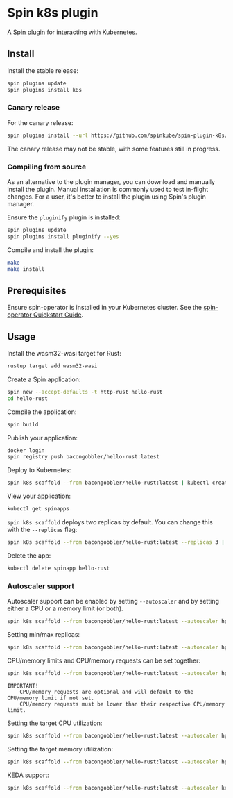 # Spin k8s plugin

A [Spin plugin](https://github.com/fermyon/spin-plugins) for interacting with Kubernetes.

## Install

Install the stable release:

```sh
spin plugins update
spin plugins install k8s
```

### Canary release

For the canary release:

```sh
spin plugins install --url https://github.com/spinkube/spin-plugin-k8s/releases/download/canary/k8s.json
```

The canary release may not be stable, with some features still in progress.

### Compiling from source

As an alternative to the plugin manager, you can download and manually install the plugin. Manual installation is
commonly used to test in-flight changes. For a user, it's better to install the plugin using Spin's plugin manager.

Ensure the `pluginify` plugin is installed:

```sh
spin plugins update
spin plugins install pluginify --yes
```

Compile and install the plugin:

```sh
make
make install
```

## Prerequisites

Ensure spin-operator is installed in your Kubernetes cluster. See the [spin-operator Quickstart
Guide](https://github.com/spinkube/spin-operator/blob/main/documentation/content/quickstart.md).

## Usage

Install the wasm32-wasi target for Rust:

```sh
rustup target add wasm32-wasi
```

Create a Spin application:

```sh
spin new --accept-defaults -t http-rust hello-rust
cd hello-rust
```

Compile the application:

```sh
spin build
```

Publish your application:

```sh
docker login
spin registry push bacongobbler/hello-rust:latest
```

Deploy to Kubernetes:

```sh
spin k8s scaffold --from bacongobbler/hello-rust:latest | kubectl create -f -
```

View your application:

```sh
kubectl get spinapps
```

`spin k8s scaffold` deploys two replicas by default. You can change this with the `--replicas` flag:

```sh
spin k8s scaffold --from bacongobbler/hello-rust:latest --replicas 3 | kubectl apply -f -
```

Delete the app:

```sh
kubectl delete spinapp hello-rust
```

### Autoscaler support

Autoscaler support can be enabled by setting `--autoscaler` and by setting either a CPU or a memory limit (or both).

```sh
spin k8s scaffold --from bacongobbler/hello-rust:latest --autoscaler hpa --cpu-limit 100m --memory-limit 128Mi
```

Setting min/max replicas:

```sh
spin k8s scaffold --from bacongobbler/hello-rust:latest --autoscaler hpa --cpu-limit 100m --memory-limit 128Mi --min-replicas 1 --max-replicas 10
```

CPU/memory limits and CPU/memory requests can be set together:

```sh
spin k8s scaffold --from bacongobbler/hello-rust:latest --autoscaler hpa --cpu-limit 100m --memory-limit 128Mi --cpu-request 50m --memory-request 64Mi
```

```text
IMPORTANT!
    CPU/memory requests are optional and will default to the CPU/memory limit if not set.
    CPU/memory requests must be lower than their respective CPU/memory limit.
```

Setting the target CPU utilization:

```sh
spin k8s scaffold --from bacongobbler/hello-rust:latest --autoscaler hpa --cpu-limit 100m --memory-limit 128Mi --autoscaler-target-cpu-utilization 50
```

Setting the target memory utilization:

```sh
spin k8s scaffold --from bacongobbler/hello-rust:latest --autoscaler hpa --cpu-limit 100m --memory-limit 128Mi --autoscaler-target-memory-utilization 50
```

KEDA support:

```sh
spin k8s scaffold --from bacongobbler/hello-rust:latest --autoscaler keda --cpu-limit 100m --memory-limit 128Mi
```
